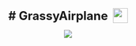<div style="display: flex; justify-content: center; align-items: center;">
  <span style="font-size: 24px; font-weight: bold;"># GrassyAirplane</span>
  <img src="https://s8.gifyu.com/images/979447220829032478.gif" height="30px" style="margin-left: 10px;">
</div>
<p align="center">
  <a href="https://skillicons.dev">
    <img src="https://skillicons.dev/icons?i=python,java,docker,postgres,spring,react,typescript,js,css,html" />
  </a>
</p>
